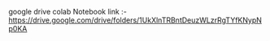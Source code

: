 google drive colab Notebook link :- https://drive.google.com/drive/folders/1UkXlnTRBntDeuzWLzrRgTYfKNypNp0KA
